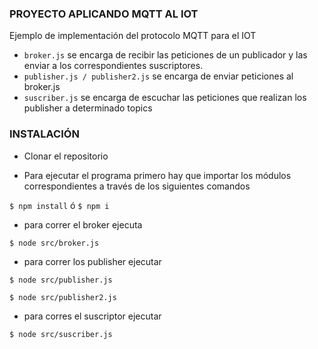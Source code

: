 ### PROYECTO APLICANDO MQTT AL IOT

Ejemplo de implementación del protocolo MQTT para el IOT

 - `broker.js` se encarga de recibir las peticiones de un publicador y las enviar a los correspondientes suscriptores.
 - `publisher.js / publisher2.js` se encarga de enviar peticiones al broker.js
 - `suscriber.js` se encarga de escuchar las peticiones que realizan los publisher a determinado topics  

 ### INSTALACIÓN

 - Clonar el repositorio

 - Para ejecutar el programa primero hay que importar los módulos correspondientes a través de los siguientes comandos 

 `$ npm install` ó `$ npm i`

 - para correr el broker ejecuta

 `$ node src/broker.js`

 - para correr los publisher ejecutar

 `$ node src/publisher.js`

 `$ node src/publisher2.js`

 - para corres el suscriptor ejecutar

 `$ node src/suscriber.js`
